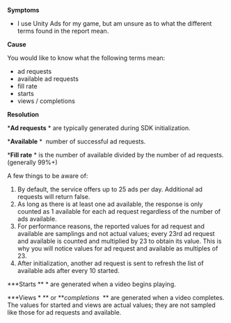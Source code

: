 
        

**Symptoms** 

*   I use Unity Ads for my game, but am unsure as to what the different terms found in the report mean.

**Cause** 

You would like to know what the following terms mean:

*   ad requests
*   available ad requests
*   fill rate
*   starts
*   views / completions

**Resolution** 

***Ad requests** * are typically generated during SDK initialization.  

***Available** *  number of successful ad requests.  

***Fill rate** * is the number of available divided by the number of ad requests. (generally 99%+)

A few things to be aware of:

1.  By default, the service offers  up to 25 ads per day. Additional ad requests will return false.
2.  As long as there is at least one ad available, the response is only counted as 1 available for each ad request regardless of the number of ads available.
3.  For performance reasons, the reported values for ad request and available are samplings and not actual values; every 23rd ad request and available is counted and multiplied by 23 to obtain its value. This is why you will notice values for ad request and available as multiples of 23.
4.  After initialization, another ad request is sent to refresh the list of available ads after every 10 started.

***Starts ** * are generated when a video begins playing.  

***Views * ** or ***completions*  ** are generated when a video completes. The values for started and views are actual values; they are not sampled like those for ad requests and available.

      
